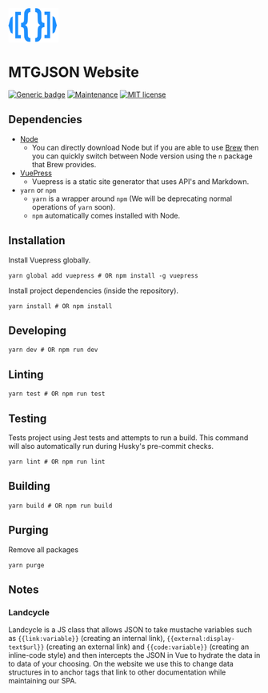 
<div class="display: flex;">
  <img src="./docs/.vuepress/public/images/assets/logo-mtgjson-dark-blue.svg" width="100px">
  <h1>MTGJSON Website</h1>
</div>

[![Generic badge](https://img.shields.io/badge/Made_with_Vuepress-1.0-green.svg)](https://shields.io/)
[![Maintenance](https://img.shields.io/badge/Maintained-Yes-green.svg)](https://GitHub.com/ericlakatos/windfish-app/graphs/commit-activity)
[![MIT license](https://img.shields.io/badge/License-MIT-blue.svg)](https://github.com/ericlakatos/windfish-app/blob/master/LICENSE.md)

## Dependencies
- [Node](https://www.nodejs.com)
  - You can directly download Node but if you are able to use [Brew](https://brew.sh/) then you can quickly switch between Node version using the `n` package that Brew provides.
- [VuePress](https://www.vuepress.com)
  - Vuepress is a static site generator that uses API's and Markdown.
- `yarn` or `npm`
  - `yarn` is a wrapper around `npm` (We will be deprecating normal operations of `yarn` soon).
  - `npm` automatically comes installed with Node.

## Installation

Install Vuepress globally.

```
yarn global add vuepress # OR npm install -g vuepress
```

Install project dependencies (inside the repository).

```
yarn install # OR npm install
```

## Developing

```
yarn dev # OR npm run dev
```

## Linting

```
yarn test # OR npm run test
```

## Testing

Tests project using Jest tests and attempts to run a build. This command will also automatically run during Husky's pre-commit checks.

```
yarn lint # OR npm run lint
```

## Building

```
yarn build # OR npm run build
```

## Purging

Remove all packages

```
yarn purge
```

## Notes

### Landcycle

Landcycle is a JS class that allows JSON to take mustache variables such as `{{link:variable}}` (creating an internal link), `{{external:display-text$url}}` (creating an external link) and `{{code:variable}}` (creating an inline-code style) and then intercepts the JSON in Vue to hydrate the data in to data of your choosing. On the website we use this to change data structures in to anchor tags that link to other documentation while maintaining our SPA.

